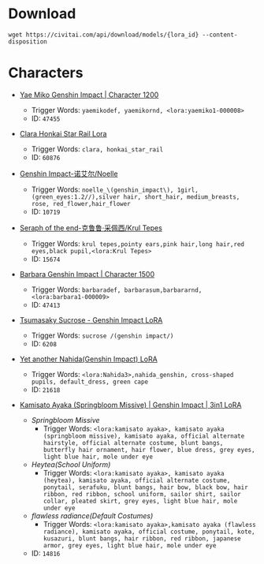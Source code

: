 # Download
`wget https://civitai.com/api/download/models/{lora_id} --content-disposition`

# Characters
* [Yae Miko Genshin Impact | Character 1200](https://civitai.com/models/42778/yae-miko-genshin-impact-or-character-lora-1200)
    * Trigger Words: `yaemikodef, yaemikornd, <lora:yaemiko1-000008>`
    * ID: `47455`
* [Clara Honkai Star Rail Lora](https://civitai.com/models/56454/clara-honkai-star-rail-lora)
    * Trigger Words: `clara, honkai_star_rail`
    * ID: `60876`
* [Genshin Impact-诺艾尔/Noelle](https://civitai.com/models/9071/genshin-impact-noelle)
    * Trigger Words: `noelle_\(genshin_impact\), 1girl,(green_eyes:1.2//),silver hair, short_hair, medium_breasts, rose, red_flower,hair_flower`
    * ID: `10719`
* [Seraph of the end-克鲁鲁·采佩西/Krul Tepes](https://civitai.com/models/13298)
    * Trigger Words: `krul tepes,pointy ears,pink hair,long hair,red eyes,black pupil,<lora:Krul Tepes>`
    * ID: `15674`
* [Barbara Genshin Impact | Character 1500](https://civitai.com/models/42734?modelVersionId=47413)
    * Trigger Words: `barbaradef, barbarasum,barbararnd, <lora:barbara1-000009>`
    * ID: `47413`
* [Tsumasaky Sucrose - Genshin Impact LoRA](https://civitai.com/models/5340?modelVersionId=119784)
    * Trigger Words: `sucrose /(genshin impact/)`
    * ID: `6208`
* [Yet another Nahida(Genshin Impact) LoRA](https://civitai.com/models/16923/yet-another-nahidagenshin-impact-lora)
    * Trigger Words: `<lora:Nahida3>,nahida_genshin, cross-shaped pupils, default_dress, green cape`
    * ID: `21618`

* [Kamisato Ayaka (Springbloom Missive) | Genshin Impact | 3in1 LoRA](https://civitai.com/models/12566/kamisato-ayaka-springbloom-missive-or-genshin-impact-or-3in1-lora)
    * _Springbloom Missive_
      * Trigger Words: `<lora:kamisato ayaka>, kamisato ayaka (springbloom missive), kamisato ayaka, official alternate hairstyle, official alternate costume, blunt bangs, butterfly hair ornament, hair flower, blue dress, grey eyes, light blue hair, mole under eye`
    * _Heytea(School Uniform)_
      * Trigger Words: `<lora:kamisato ayaka>, kamisato ayaka (heytea), kamisato ayaka, official alternate costume, ponytail, serafuku, blunt bangs, hair bow, black bow, hair ribbon, red ribbon, school uniform, sailor shirt, sailor collar, pleated skirt, grey eyes, light blue hair, mole under eye`
    * _flawless radiance(Default Costumes)_
      * Trigger Words: `<lora:kamisato ayaka>,kamisato ayaka (flawless radiance), kamisato ayaka, official costume, ponytail, kote, kusazuri, blunt bangs, hair ribbon, red ribbon, japanese armor, grey eyes, light blue hair, mole under eye`
    * ID: `14816`
